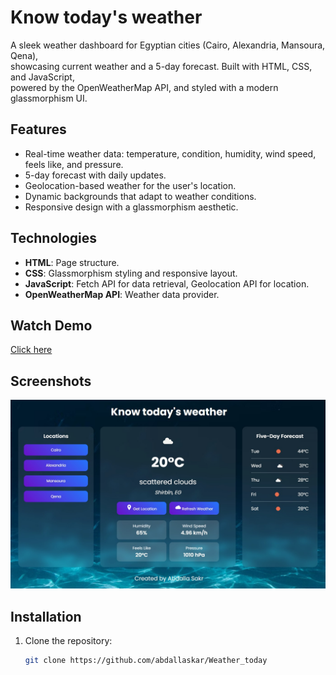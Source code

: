 # Know today's weather

A sleek weather dashboard for Egyptian cities (Cairo, Alexandria, Mansoura, Qena),  
showcasing current weather and a 5-day forecast. Built with HTML, CSS, and JavaScript,  
powered by the OpenWeatherMap API, and styled with a modern glassmorphism UI.

## Features

- Real-time weather data: temperature, condition, humidity, wind speed, feels like, and pressure.
- 5-day forecast with daily updates.
- Geolocation-based weather for the user's location.
- Dynamic backgrounds that adapt to weather conditions.
- Responsive design with a glassmorphism aesthetic.

## Technologies

- **HTML**: Page structure.
- **CSS**: Glassmorphism styling and responsive layout.
- **JavaScript**: Fetch API for data retrieval, Geolocation API for location.
- **OpenWeatherMap API**: Weather data provider.
  
## Watch Demo 
[Click here](https://youtu.be/jzM1DEQOM8g)

## Screenshots
![Weather Dashboard](Screenshot.jpg)

## Installation
1. Clone the repository:
   ```bash
   git clone https://github.com/abdallaskar/Weather_today

